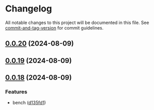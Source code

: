 # Changelog

All notable changes to this project will be documented in this file. See [commit-and-tag-version](https://github.com/absolute-version/commit-and-tag-version) for commit guidelines.

## [0.0.20](https://github.com/ragrag/yakugen/compare/v0.0.19...v0.0.20) (2024-08-09)

## [0.0.19](https://github.com/ragrag/yakugen/compare/v0.0.18...v0.0.19) (2024-08-09)

## [0.0.18](https://github.com/ragrag/yakugen/compare/v0.0.16...v0.0.18) (2024-08-09)


### Features

* bench ([d135fd1](https://github.com/ragrag/yakugen/commit/d135fd1c165e85f50b28293afa851a91c9b395c1))
